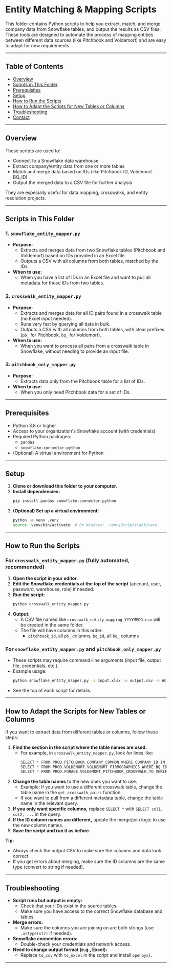 # Entity Matching & Mapping Scripts

This folder contains Python scripts to help you extract, match, and merge company data from Snowflake tables, and output the results as CSV files. These tools are designed to automate the process of mapping entities between different data sources (like Pitchbook and Voldemort) and are easy to adapt for new requirements.

---

## Table of Contents
- [Overview](#overview)
- [Scripts in This Folder](#scripts-in-this-folder)
- [Prerequisites](#prerequisites)
- [Setup](#setup)
- [How to Run the Scripts](#how-to-run-the-scripts)
- [How to Adapt the Scripts for New Tables or Columns](#how-to-adapt-the-scripts-for-new-tables-or-columns)
- [Troubleshooting](#troubleshooting)
- [Contact](#contact)

---

## Overview

These scripts are used to:
- Connect to a Snowflake data warehouse
- Extract company/entity data from one or more tables
- Match and merge data based on IDs (like Pitchbook ID, Voldemort BQ_ID)
- Output the merged data to a CSV file for further analysis

They are especially useful for data mapping, crosswalks, and entity resolution projects.

---

## Scripts in This Folder

### 1. `snowflake_entity_mapper.py`
- **Purpose:**
  - Extracts and merges data from two Snowflake tables (Pitchbook and Voldemort) based on IDs provided in an Excel file.
  - Outputs a CSV with all columns from both tables, matched by the IDs.
- **When to use:**
  - When you have a list of IDs in an Excel file and want to pull all metadata for those IDs from two tables.

### 2. `crosswalk_entity_mapper.py`
- **Purpose:**
  - Extracts and merges data for all ID pairs found in a crosswalk table (no Excel input needed).
  - Runs very fast by querying all data in bulk.
  - Outputs a CSV with all columns from both tables, with clear prefixes (`pb_` for Pitchbook, `bq_` for Voldemort).
- **When to use:**
  - When you want to process all pairs from a crosswalk table in Snowflake, without needing to provide an input file.

### 3. `pitchbook_only_mapper.py`
- **Purpose:**
  - Extracts data only from the Pitchbook table for a list of IDs.
- **When to use:**
  - When you only need Pitchbook data for a set of IDs.

---

## Prerequisites
- Python 3.8 or higher
- Access to your organization's Snowflake account (with credentials)
- Required Python packages:
  - `pandas`
  - `snowflake-connector-python`
- (Optional) A virtual environment for Python

---

## Setup
1. **Clone or download this folder to your computer.**
2. **Install dependencies:**
   ```bash
   pip install pandas snowflake-connector-python
   ```
3. **(Optional) Set up a virtual environment:**
   ```bash
   python -m venv .venv
   source .venv/bin/activate  # On Windows: .venv\Scripts\activate
   ```

---

## How to Run the Scripts

### For `crosswalk_entity_mapper.py` (fully automated, recommended)
1. **Open the script in your editor.**
2. **Edit the Snowflake credentials at the top of the script** (account, user, password, warehouse, role) if needed.
3. **Run the script:**
   ```bash
   python crosswalk_entity_mapper.py
   ```
4. **Output:**
   - A CSV file named like `crosswalk_entity_mapping_YYYYMMDD.csv` will be created in the same folder.
   - The file will have columns in this order:
     - `pitchbook_id`, all `pb_` columns, `bq_id`, all `bq_` columns

### For `snowflake_entity_mapper.py` and `pitchbook_only_mapper.py`
- These scripts may require command-line arguments (input file, output file, credentials, etc.).
- Example usage:
  ```bash
  python snowflake_entity_mapper.py -i input.xlsx -o output.csv -a ACCOUNT -u USER -p PASSWORD -w WAREHOUSE -r ROLE
  ```
- See the top of each script for details.

---

## How to Adapt the Scripts for New Tables or Columns

If you want to extract data from different tables or columns, follow these steps:

1. **Find the section in the script where the table names are used.**
   - For example, in `crosswalk_entity_mapper.py`, look for lines like:
     ```python
     SELECT * FROM PROD.PITCHBOOK.COMPANY_COMMON WHERE COMPANY_ID IN (...)
     SELECT * FROM PROD.VOLDEMORT.VOLDEMORT_FIRMOGRAPHICS WHERE BQ_ID IN (...)
     SELECT * FROM PROD.FORAGE.VOLDEMORT_PITCHBOOK_CROSSWALK_TO_VERIFY
     ```
2. **Change the table names** to the new ones you want to use.
   - Example: If you want to use a different crosswalk table, change the table name in the `get_crosswalk_pairs` function.
   - If you want to pull from a different metadata table, change the table name in the relevant query.
3. **If you only want specific columns,** replace `SELECT *` with `SELECT col1, col2, ...` in the query.
4. **If the ID column names are different,** update the merge/join logic to use the new column names.
5. **Save the script and run it as before.**

**Tip:**
- Always check the output CSV to make sure the columns and data look correct.
- If you get errors about merging, make sure the ID columns are the same type (convert to string if needed).

---

## Troubleshooting
- **Script runs but output is empty:**
  - Check that your IDs exist in the source tables.
  - Make sure you have access to the correct Snowflake database and tables.
- **Merge errors:**
  - Make sure the columns you are joining on are both strings (use `.astype(str)` if needed).
- **Snowflake connection errors:**
  - Double-check your credentials and network access.
- **Need to change output format (e.g., Excel):**
  - Replace `to_csv` with `to_excel` in the script and install `openpyxl`.

---


